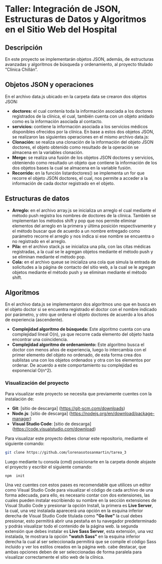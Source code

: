 # Taller: Integración de JSON, Estructuras de Datos y Algoritmos en el Sitio Web del Hospital
## Descripción 
En este proyecto se implementarán objetos JSON, además, de estructuras avanzadas y algoritmos de búsqueda y ordenamiento, al proyecto titulado “Clínica Chillán”.
## Objetos JSON y operaciones
En el archivo data.js ubicado en la carpeta data se crearon dos objetos JSON:
-	**doctores:** el cual contenía toda la información asociada a los doctores registrados de la clínica, el cual, también cuenta con un objeto anidado como es la información asociada al contacto.
-	**servicios:** contiene la información asociada a los servicios médicos disponibles ofrecidos por la clínica.
En base a estos dos objetos JSON, se realizaron las siguientes operaciones en el mismo archivo data.js:
-	**Clonación:**  se realiza una clonación de la información del objeto JSON doctores, el objeto obtenido como resultado de la operación se almacena en la variables clonación.
-	**Merge:** se realiza una fusión de los objetos JSON doctores y servicios, obteniendo como resultado un objeto que contiene la información de los dos objetos bases la cual se almacena en la variable fusión.
-	**Recorrido:** en la función listardoctores() se implementa un for que recorre el objeto JSON doctores, el cual, nos permite a acceder a la información de cada doctor registrado en el objeto.
## Estructuras de datos
-	**Arreglo:** en el archivo array.js se inicializa un arreglo el cual mediante el método push registra los nombres de doctores de la clínica. También se implementan los métodos shift y pop que nos permite eliminar elementos del arreglo en la primera y última posición respectivamente y el método buscar que de acuerdo a un nombre entregado como parámetro recorre el arreglo y nos indica si ese nombre se encuentra o no registrado en el arreglo.
-	**Pila:** en el archivo stack.js se inicializa una pila, con las citas médicas registradas, a la cual se le agregan objetos mediante el método push y se eliminan mediante el método pop.
-	**Cola:** en el archivo queue se inicializa una cola que simula la entrada de solicitudes a la página de contacto del sitio web, a la cual se le agregan objetos mediante el método push y se eliminan mediante el método shift.
## Algoritmos 
En el archivo data.js se implementaron dos algoritmos uno que en busca en el objeto doctor si se encuentra registrado el doctor con el nombre indicado por parámetro, y otro que ordena el objeto doctores de acuerdo a los años de experiencia (ascendente).
-	**Complejidad algoritmo de búsqueda:** Este algoritmo cuenta con una complejidad lineal O(n), ya que recorre cada elemento del objeto hasta encontrar una coincidencia.
-	**Complejidad algoritmo de ordenamiento:** Este algoritmo busca el doctor con menos años de experiencia, luego lo intercambia con el primer elemento del objeto no ordenado, de esta forma crea dos sublistas una con los objetos ordenados y otra con los elementos por ordenar. De acuerdo a este comportamiento su complejidad es exponencial O(n^2).
### Visualización del proyecto
Para visualizar este proyecto se necesita que previamente cuentes con la instalación de:
- **Git**: [sitio de descarga] (https://git-scm.com/downloads)
- **Node.js**: [sitio de descarga] (https://nodejs.org/en/download/package-manager)
- **Visual Studio Code**: [sitio de descarga] (https://code.visualstudio.com/download)
  
Para visualizar este proyecto debes clonar este repositorio, mediante el siguiente comando:
```bash
git clone https://github.com/lorenasotosanmartin/tarea_3
```
Luego mediante tu consola (cmd) posicionarte en la carpeta donde alojaste el proyecto y escribir el siguiente comando: 
```bash
npm  init
```
Una vez cuentes con estos pases es recomendable que utilices un editor como Visual Studio Code para visualizar el código de cada archivo de una forma adecuada, para ello, es necesario contar con dos extensiones, las cuales pueden instalar escribiendo su nombre en la sección extensiones de Visual Studio Code y presionar la opción Install, la primera es **Live Server**, la cual, una vez instalada aparecerá una opción en la esquina inferior derecha de Visual Studio Code titulada como **"Go live"** la cual debes presionar, esto permitirá abrir una pestaña en tu navegador predeterminado y podrás visualizar todo el contenido de la página web. la segunda extensión que debes instalar es **Live Sass Server**, esta extensión, una vez instalada, te mostrara la opción **"watch Sass"** en la esquina inferior derecha la cual al ser seleccionada permitirá que se compile el código Sass incluido y ver los estilos creados en la página web. cabe destacar, que ambas opciones deben de ser seleccionadas de forma paralela para visualizar correctamente el sitio web de la clínica.
